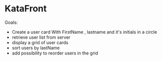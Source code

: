 # KataFront

Goals:
 * Create a user card With FirstName , lastname and it's initials in a circle
 * retrieve user list from server
 * display a grid of user cards
 * sort users by lastName
 * add possibility to reorder users in the grid
